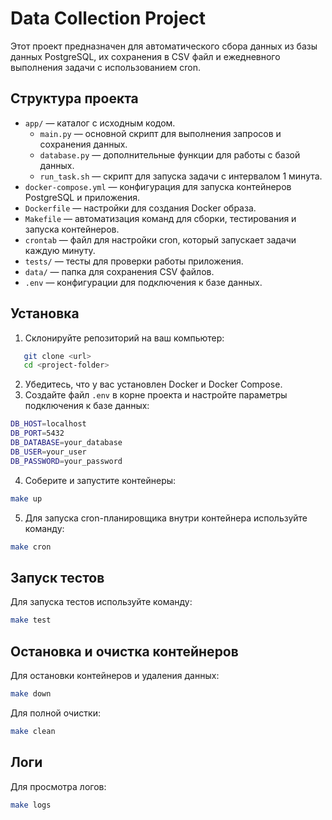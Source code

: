 # Data Collection Project

Этот проект предназначен для автоматического сбора данных из базы данных PostgreSQL, 
их сохранения в CSV файл и ежедневного выполнения задачи с использованием cron.

## Структура проекта

- `app/` — каталог с исходным кодом.
  - `main.py` — основной скрипт для выполнения запросов и сохранения данных.
  - `database.py` — дополнительные функции для работы с базой данных.
  - `run_task.sh` — скрипт для запуска задачи с интервалом 1 минута.
- `docker-compose.yml` — конфигурация для запуска контейнеров PostgreSQL и приложения.
- `Dockerfile` — настройки для создания Docker образа.
- `Makefile` — автоматизация команд для сборки, тестирования и запуска контейнеров.
- `crontab` — файл для настройки cron, который запускает задачи каждую минуту.
- `tests/` — тесты для проверки работы приложения.
- `data/` — папка для сохранения CSV файлов.
- `.env` — конфигурации для подключения к базе данных.

## Установка

1. Склонируйте репозиторий на ваш компьютер:
```bash
   git clone <url>
   cd <project-folder>
```
2. Убедитесь, что у вас установлен Docker и Docker Compose.
3. Создайте файл `.env` в корне проекта и настройте параметры подключения к базе данных:
```bash
DB_HOST=localhost
DB_PORT=5432
DB_DATABASE=your_database
DB_USER=your_user
DB_PASSWORD=your_password
```
4. Соберите и запустите контейнеры:
```bash
make up
```
5. Для запуска cron-планировщика внутри контейнера используйте команду:
```bash
make cron
```

## Запуск тестов

Для запуска тестов используйте команду:
```bash
make test
```

## Остановка и очистка контейнеров

Для остановки контейнеров и удаления данных:
```bash
make down
```
Для полной очистки:
```bash
make clean
```

## Логи

Для просмотра логов:
```bash
make logs
```
